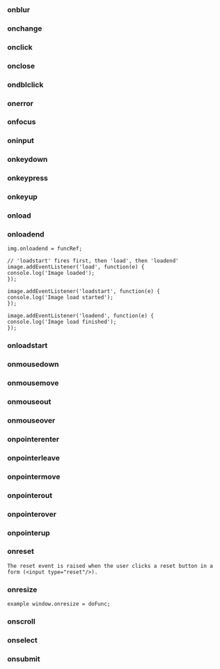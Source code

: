 ### onblur

### onchange

### onclick

### onclose

### ondblclick

### onerror

### onfocus

### oninput

### onkeydown

### onkeypress

### onkeyup

### onload

### onloadend

    img.onloadend = funcRef;

    // 'loadstart' fires first, then 'load', then 'loadend'
    image.addEventListener('load', function(e) {
    console.log('Image loaded');
    });

    image.addEventListener('loadstart', function(e) {
    console.log('Image load started');
    });

    image.addEventListener('loadend', function(e) {
    console.log('Image load finished');
    });

### onloadstart

### onmousedown

### onmousemove

### onmouseout

### onmouseover

### onpointerenter

### onpointerleave

### onpointermove

### onpointerout

### onpointerover

### onpointerup

### onreset

    The reset event is raised when the user clicks a reset button in a form (<input type="reset"/>).

### onresize

    example window.onresize = doFunc;

### onscroll

### onselect

### onsubmit
